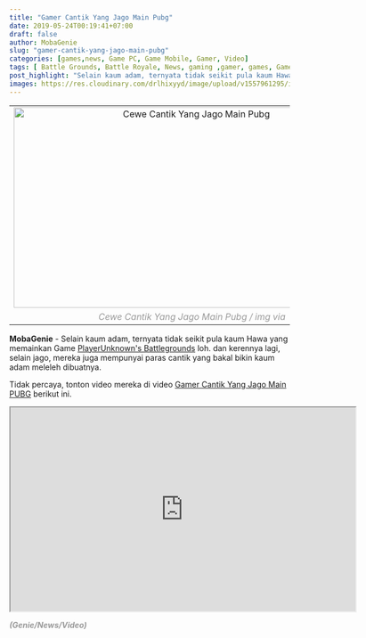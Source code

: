 ```yaml
---
title: "Gamer Cantik Yang Jago Main Pubg"
date: 2019-05-24T00:19:41+07:00
draft: false
author: MobaGenie
slug: "gamer-cantik-yang-jago-main-pubg"
categories: [games,news, Game PC, Game Mobile, Gamer, Video]
tags: [ Battle Grounds, Battle Royale, News, gaming ,gamer, games, Gamer, Gamer Cantik, Cewe Gamer, Youtube, Youtuber, Citra Cantika, Namidya MeyMey, Lalajo Laura, Audrey FF, Female Gamer, Vira Viola, Hijaber, Video]
post_highlight: "Selain kaum adam, ternyata tidak seikit pula kaum Hawa yang memainkan Game PlayerUnknown’s Battlegrounds loh. dan kerennya lagi, selain jago, mereka juga mempunyai paras cantik yang bakal bikin kaum adam meleleh dibuatnya."
images: https://res.cloudinary.com/drlhixyyd/image/upload/v1557961295/img/mobagenie/pubg-wallpaper2.jpg
---
```


<table align="center" cellpadding="0" cellspacing="0" class="tr-caption-container" style="margin-left: auto; margin-right: auto; text-align: center;"><tbody>
<tr><td style="text-align: center;"><img alt="Cewe Cantik Yang Jago Main Pubg"    height="360" src="https://res.cloudinary.com/drlhixyyd/image/upload/v1557961295/img/mobagenie/pubg-wallpaper2.jpg" title="" width="640" /></td></tr>
<tr><td class="tr-caption" style="text-align: center;"><i><span style="color: #999999;">Cewe Cantik Yang Jago Main Pubg / img via  </span></i></td></tr>
</tbody></table>
<b>MobaGenie</b> - Selain kaum adam, ternyata tidak seikit pula kaum Hawa yang memainkan Game <a href="/tags/pubg">PlayerUnknown's Battlegrounds</a> loh. dan kerennya lagi, selain jago, mereka juga mempunyai paras cantik yang bakal bikin kaum adam meleleh dibuatnya.  

Tidak percaya, tonton video mereka di video <a href="https://www.youtube.com/watch?v=SdewezLaJPI">Gamer Cantik Yang Jago Main PUBG</a> berikut ini.

<div text-align: center;">
<iframe allowfullscreen="" class="YOUTUBE-iframe-video" data-thumbnail-src="https://i.ytimg.com/vi/bZdAtA042W4/0.jpg" frame height="366" src="https://www.youtube.com/embed/SdewezLaJPI?feature=player_embedded" width="620"></iframe></div>

<i><b><span style="color: #999999;">(Genie/News/Video)</span></b></i>